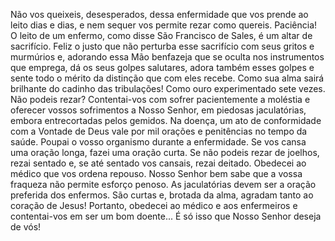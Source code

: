 
Não vos queixeis, desesperados, dessa enfermidade que vos prende ao leito dias e dias, e nem sequer vos permite rezar como quereis. Paciência! O leito de um enfermo, como disse São Francisco de Sales, é um altar de sacrifício. Feliz o justo que não perturba esse sacrifício com seus gritos e murmúrios e, adorando essa Mão benfazeja que se oculta nos instrumentos que emprega, dá os seus golpes salutares, adora também esses golpes e sente todo o mérito da distinção que com eles recebe. Como sua alma sairá brilhante do cadinho das tribulações! Como ouro experimentado sete vezes. Não podeis rezar? Contentai-vos com sofrer pacientemente a moléstia e oferecer vossos sofrimentos a Nosso Senhor, em piedosas jaculatórias, embora entrecortadas pelos gemidos. Na doença, um ato de conformidade com a Vontade de Deus vale por mil orações e penitências no tempo da saúde. Poupai o vosso organismo durante a enfermidade. Se vos cansa uma oração longa, fazei uma oração curta. Se não podeis rezar de joelhos, rezai sentado e, se até sentado vos cansais, rezai deitado. Obedecei ao médico que vos ordena repouso. Nosso Senhor bem sabe que a vossa fraqueza não permite esforço penoso. As jaculatórias devem ser a oração preferida dos enfermos. São curtas e, brotada da alma, agradam tanto ao coração de Jesus! Portanto, obedecei ao médico e aos enfermeiros e contentai-vos em ser um bom doente\... É só isso que Nosso Senhor deseja de vós!

